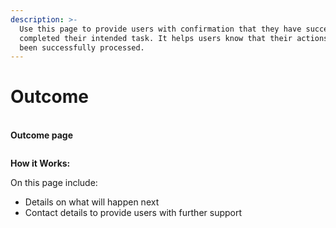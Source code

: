 ```yaml
---
description: >-
  Use this page to provide users with confirmation that they have successfully
  completed their intended task. It helps users know that their actions have
  been successfully processed.
---
```


# Outcome

\
**Outcome page**&#x20;

<figure><img src="../../.gitbook/assets/image (4).png" alt=""><figcaption></figcaption></figure>

**How it Works:**

On this page include:&#x20;

* Details on what will happen next&#x20;
* Contact details to provide users with further support
